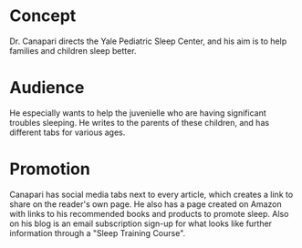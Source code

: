 # Concept
Dr. Canapari directs the Yale Pediatric Sleep Center, and his aim is to help families and children sleep better. 

# Audience
He especially wants to help the juvenielle who are having significant troubles sleeping. He writes to the parents of these children, and has different tabs for various ages. 

# Promotion 
Canapari has social media tabs next to every article, which creates a link to share on the reader's own page. He also has a page created on Amazon with links to his recommended books and products to promote sleep. Also on his blog is an email subscription sign-up for what looks like further information through a "Sleep Training Course". 
